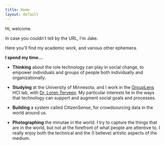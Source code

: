```yaml
--- 
title: Home
layout: default
---
```


Hi, welcome.

In case you couldn\'t tell by the URL, I\'m Jake.

Here you\'ll find my academic work, and various other ephemera.

__I spend my time\...__

* __Thinking__ about the role technology can play in social change, to empower
individuals and groups of people both individually and organizationally. 

* __Studying__ at the University of Minnesota, and I work in the
[GroupLens](http://grouplens.org/) HCI lab, with [Dr. Loren
Terveen](http://www-users.cs.umn.edu/~terveen/). My particular interests lie in
the ways that technology can support and augment social goals and processes.  

* __Building__ a system called CitizenSense, for crowdsourcing data in the world
around us.

* __Photographing__ the minutae in the world. I try to capture the things that are
in the world, but not at the forefront of what people are attentive to. I really
enjoy both the technical and the (I believe) artistic aspects of the medium.
